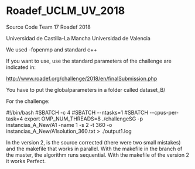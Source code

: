 # Roadef_UCLM_UV_2018
Source Code Team 17 Roadef 2018 

Universidad de Castilla-La Mancha
Universidad de Valencia

We used -fopenmp and standard c++



If you want to use, use the standard parameters of the challenge are indicated in:

http://www.roadef.org/challenge/2018/en/finalSubmission.php

You have to put the globalparameters in a folder called dataset_B/

For the challenge:

#!/bin/bash 
#SBATCH -c 4 
#SBATCH --ntasks=1 
#SBATCH --cpus-per-task=4 export 
OMP_NUM_THREADS=8 
./challengeSG -p instancias_A_New/A1 -name 1 -s 2 -t 360 -o instancias_A_New/A1solution_360.txt > ./output1.log 


In the version 2, is the source corrected (there were two small mistakes) and the makefile that works in parallel. With the makefile in the branch of the master, the algorithm runs sequential. With the makefile of the version 2 it works Perfect.
